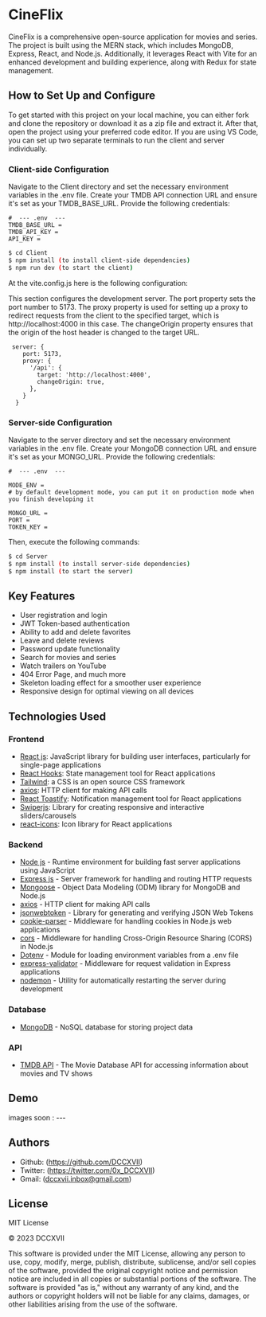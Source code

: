 # CineFlix 

CineFlix is a comprehensive open-source application for movies and series. The project is built using the MERN stack, which includes MongoDB, Express, React, and Node.js. Additionally, it leverages React with Vite for an enhanced development and building experience, along with Redux for state management.

## How to Set Up and Configure

To get started with this project on your local machine, you can either fork and clone the repository or download it as a zip file and extract it. After that, open the project using your preferred code editor. If you are using VS Code, you can set up two separate terminals to run the client and server individually.

### Client-side Configuration

Navigate to the Client directory and set the necessary environment variables in the .env file. Create your TMDB API connection URL and ensure it's set as your TMDB_BASE_URL. Provide the following credentials:

```
#  --- .env  ---
TMDB_BASE_URL =
TMDB_API_KEY = 
API_KEY =
```

```bash
$ cd Client
$ npm install (to install client-side dependencies)
$ npm run dev (to start the client)
```

At the vite.config.js here is the following configuration: 

This section configures the development server. The port property sets the port number to 5173. The proxy property is used for setting up a proxy to redirect requests from the client to the specified target, which is http://localhost:4000 in this case. The changeOrigin property ensures that the origin of the host header is changed to the target URL.

```
 server: {
    port: 5173,
    proxy: {
      '/api': {
        target: 'http://localhost:4000',
        changeOrigin: true,
      },
    }
  }
```


### Server-side Configuration

Navigate to the server directory and set the necessary environment variables in the .env file. Create your MongoDB connection URL and ensure it's set as your MONGO_URL. Provide the following credentials:

```
#  --- .env  ---

MODE_ENV = 
# by default development mode, you can put it on production mode when you finish developing it

MONGO_URL = 
PORT = 
TOKEN_KEY = 
```

Then, execute the following commands:

```bash
$ cd Server
$ npm install (to install server-side dependencies)
$ npm install (to start the server)
```

## Key Features

- User registration and login
- JWT Token-based authentication
- Ability to add and delete favorites
- Leave and delete reviews
- Password update functionality
- Search for movies and series
- Watch trailers on YouTube
- 404 Error Page, and much more
- Skeleton loading effect for a smoother user experience
- Responsive design for optimal viewing on all devices

## Technologies Used

### Frontend

* [React js](#FrontEnd): JavaScript library for building user interfaces, particularly for single-page applications
* [React Hooks](#FrontEnd): State management tool for React applications
* [Tailwind](#FrontEnd): a CSS is an open source CSS framework
* [axios](#FrontEnd): HTTP client for making API calls
* [React Toastify](#FrontEnd): Notification management tool for React applications
* [Swiperjs](#FrontEnd): Library for creating responsive and interactive sliders/carousels
* [react-icons](#FrontEnd): Icon library for React applications

### Backend

* [Node js](#) - Runtime environment for building fast server applications using JavaScript
* [Express js](#) - Server framework for handling and routing HTTP requests
* [Mongoose](#) - Object Data Modeling (ODM) library for MongoDB and Node.js
* [axios](#) - HTTP client for making API calls
* [jsonwebtoken](#) - Library for generating and verifying JSON Web Tokens
* [cookie-parser](#) - Middleware for handling cookies in Node.js web applications
* [cors](#) - Middleware for handling Cross-Origin Resource Sharing (CORS) in Node.js
* [Dotenv](#) - Module for loading environment variables from a .env file
* [express-validator](#) - Middleware for request validation in Express applications
* [nodemon](#) - Utility for automatically restarting the server during development

### Database

* [MongoDB](#) - NoSQL database for storing project data

### API

* [TMDB API](#) - The Movie Database API for accessing information about movies and TV shows

## Demo

images soon : ---


## Authors

- Github: (https://github.com/DCCXVII)
- Twitter: (https://twitter.com/0x_DCCXVII)
- Gmail: (dccxvii.inbox@gmail.com)

## License

MIT License

© 2023 DCCXVII

This software is provided under the MIT License, allowing any person to use, copy, modify, merge, publish, distribute, sublicense, and/or sell copies of the software, provided the original copyright notice and permission notice are included in all copies or substantial portions of the software. The software is provided "as is," without any warranty of any kind, and the authors or copyright holders will not be liable for any claims, damages, or other liabilities arising from the use of the software.
